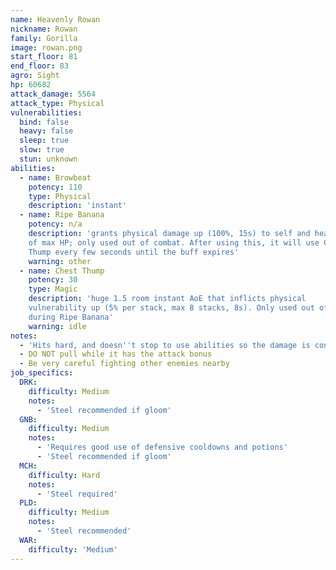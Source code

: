 ```yaml
---
name: Heavenly Rowan
nickname: Rowan
family: Gorilla
image: rowan.png
start_floor: 81
end_floor: 83
agro: Sight
hp: 60682
attack_damage: 5564
attack_type: Physical
vulnerabilities:
  bind: false
  heavy: false
  sleep: true
  slow: true
  stun: unknown
abilities:
  - name: Browbeat
    potency: 110
    type: Physical
    description: 'instant'
  - name: Ripe Banana
    potency: n/a
    description: 'grants physical damage up (100%, 15s) to self and heals ~15%
    of max HP; only used out of combat. After using this, it will use Chest
    Thump every few seconds until the buff expires'
    warning: other
  - name: Chest Thump
    potency: 30
    type: Magic
    description: 'huge 1.5 room instant AoE that inflicts physical
    vulnerability up (5% per stack, max 8 stacks, 8s). Only used out of combat
    during Ripe Banana'
    warning: idle
notes:
  - 'Hits hard, and doesn''t stop to use abilities so the damage is constant'
  - DO NOT pull while it has the attack bonus
  - Be very careful fighting other enemies nearby
job_specifics:
  DRK:
    difficulty: Medium
    notes:
      - 'Steel recommended if gloom'
  GNB:
    difficulty: Medium
    notes:
      - 'Requires good use of defensive cooldowns and potions'
      - 'Steel recommended if gloom'
  MCH:
    difficulty: Hard
    notes:
      - 'Steel required'
  PLD:
    difficulty: Medium
    notes:
      - 'Steel recommended'
  WAR:
    difficulty: 'Medium'
---
```

